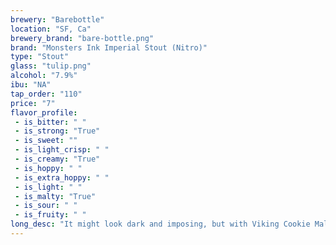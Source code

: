 ```yaml
---
brewery: "Barebottle"
location: "SF, Ca"
brewery_brand: "bare-bottle.png"
brand: "Monsters Ink Imperial Stout (Nitro)"
type: "Stout"
glass: "tulip.png"
alcohol: "7.9%"
ibu: "NA"
tap_order: "110"
price: "7"
flavor_profile:
 - is_bitter: " "
 - is_strong: "True"
 - is_sweet: ""
 - is_light_crisp: " "
 - is_creamy: "True"
 - is_hoppy: " "
 - is_extra_hoppy: " "
 - is_light: " "
 - is_malty: "True"
 - is_sour: " "
 - is_fruity: " "
long_desc: "It might look dark and imposing, but with Viking Cookie Malt and Flaked Oats you can be assured Monsters Ink is fluffy, smooth, and perfect for you and your Boo."
---
```


